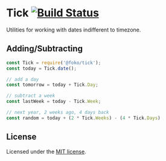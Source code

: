 # Tick [![Build Status](https://travis-ci.org/FoKo/tick.svg?branch=master)](https://travis-ci.org/FoKo/tick)

Utilities for working with dates indifferent to timezone.

## Adding/Subtracting

```javascript
const Tick = require('@foko/tick');
const today = Tick.date();

// add a day
const tomorrow = today + Tick.Day;

// subtract a week
const lastWeek = today - Tick.Week;

// next year, 2 weeks ago, 4 days back
const random = today + (2 * Tick.Weeks) - (4 * Tick.Days)
```

## License

Licensed under the [MIT license](LICENSE.md).
